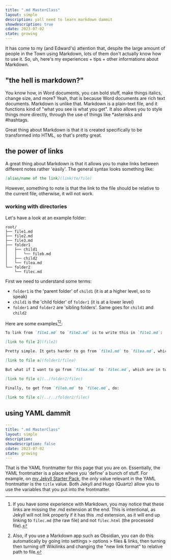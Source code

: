 ```yaml
---
title: ".md MasterClass"
layout: simple
description: yall need to learn markdown dammit
showdescription: true
cdate: 2023-07-02
state: growing
---
```


It has come to my (and Edward's) attention that, despite the large amount of people in the Town using Markdown, lots of them don't actually know how to use it. So, uh, here's my experiences + tips + other informations about Markdown.

## "the hell is markdown?"

You know how, in Word documents, you can bold stuff, make things italics, change size, and more? Yeah, that is because Word documents are rich text documents. Markdown is unlike that. Markdown is a plain-text file, and it functions kind of "what you see is what you get". It also allows you to style things more directly, through the use of things like \*asterisks and \#hashtags. 

[you could probably go more indepth ++ add history]: #

Great thing about Markdown is that it is created specifically to be transformed into HTML, so that's pretty great.

## the power of links

A great thing about Markdown is that it allows you to make links between different notes rather 'easily'. The general syntax looks something like:

```md
[alias/name of the link](link/to/file)
```

However, something to note is that the link to the file should be relative to the current file, otherwise, it will not work.

### working with directories

Let's have a look at an example folder:

```
root/
├── file1.md
├── file2.md
├── file3.md
├── folder1
│   ├── child1
│   │   └── fileb.md
│   ├── child2
│   └── filea.md
└── folder2
    └── filec.md
```

First we need to understand some terms:

- `folder1` is the 'parent folder' of `child1` (it is at a higher level, so to speak)
- `child1` is the 'child folder' of `folder1` (it is at a lower level)
- `folder1` and `folder2` are 'sibling folders'. Same goes for `child1` and `child2`

[add some other definitions why not]: #

Here are some examples[^1][^2]:

```md
To link from `file1.md` to `file2.md` is to write this in `file1.md`:

[link to file 2](file2)
```

```md
Pretty simple. It gets harder to go from `file1.md` to `filea.md`, which is in `folder1`. (put this in `file1.md`):

[link to file a](folder1/filea)
```

```md
But what if I want to go from `filea.md` to `filec.md`, which are in two different folders?

[link to file c](../folder2/filec)
```

```md
Finally, to get from `fileb.md` to `filec.md`, do:

[link to file c](../../folder2/filec)
```

[^1]: If you have some experience with Markdown, you may notice that these links are missing the .md extension at the end. This is intentional, as Jekyll will not link properly if it has this .md extension, as it will end up linking to `filec.md` (the raw file) and not `filec.html` (the processed file).

[^2]: Also, if you use a Markdown app such as Obsidian, you can do this automatically by going into settings > options > files & links, then turning then turning off Wikilinks and changing the "new link format" to relative path to file.

## using YAML dammit

```yaml
---
title: ".md MasterClass"
layout: simple
description: 
showdescription: false
cdate: 2023-07-02
state: growing
---
```

That is the YAML frontmatter for this page that you are on. Essentially, the YAML frontmatter is a place where you 'define' a bunch of stuff. For example, on [my Jekyll Starter Pack](https://github.com/spicata/jsp), the only value relevant in the YAML frontmatter is the `title` value. Both Jekyll and Hugo (Quartz) allow you to use the variables that you put into the frontmatter.
